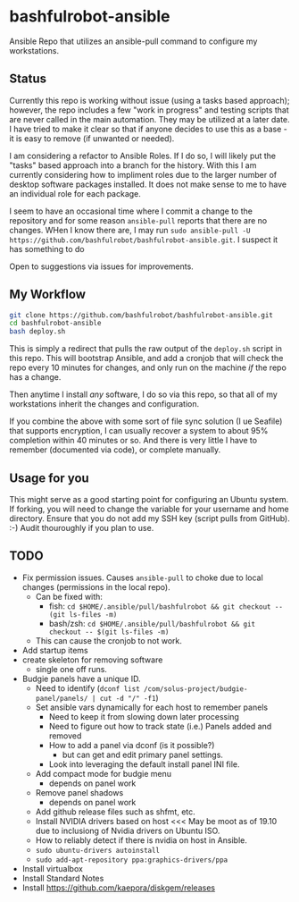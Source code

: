 # bashfulrobot-ansible

Ansible Repo that utilizes an ansible-pull command to configure my workstations.

## Status

Currently this repo is working without issue (using a tasks based approach); however, the repo includes a few "work in progress" and testing scripts that are never called in the main automation. They may be utilized at a later date. I have tried to make it clear so that if anyone decides to use this as a base - it is easy to remove (if unwanted or needed).

I am considering a refactor to Ansible Roles. If I do so, I will likely put the "tasks" based approach into a branch for the history. With this I am currently considering how to impliment roles due to the larger number of desktop software packages installed. It does not make sense to me to have an individual role for each package.

I seem to have an occasional time where I commit a change to the repository and for some reason `ansible-pull` reports that there are no changes. WHen I know there are, I may run `sudo ansible-pull -U https://github.com/bashfulrobot/bashfulrobot-ansible.git`. I suspect it has something to do 

Open to suggestions via issues for improvements.

## My Workflow

```bash
git clone https://github.com/bashfulrobot/bashfulrobot-ansible.git
cd bashfulrobot-ansible
bash deploy.sh
```

This is simply a redirect that pulls the raw output of the `deploy.sh` script in this repo. This will bootstrap Ansible, and add a cronjob that will check the repo every 10 minutes for changes, and only run on the machine _if_ the repo has a change.

Then anytime I install _any_ software, I do so via this repo, so that all of my workstations inherit the changes and configuration.

If you combine the above with some sort of file sync solution (I ue Seafile) that supports encryption, I can usually recover a system to about 95% completion within 40 minutes or so. And there is very little I have to remember (documented via code), or complete manually.

## Usage for you

This might serve as a good starting point for configuring an Ubuntu system. If forking, you will need to change the variable for your username and home directory. Ensure that you do not add my SSH key (script pulls from GitHub). :-) Audit thouroughly if you plan to use.

## TODO

- Fix permission issues. Causes `ansible-pull` to choke due to local changes (permissions in the local repo).
  - Can be fixed with:
    - fish: `cd $HOME/.ansible/pull/bashfulrobot && git checkout -- (git ls-files -m)`
    - bash/zsh: `cd $HOME/.ansible/pull/bashfulrobot && git checkout -- $(git ls-files -m)`
  - This can cause the cronjob to not work.
- Add startup items
- create skeleton for removing software
  - single one off runs.
- Budgie panels have a unique ID.
  - Need to identify (`dconf list /com/solus-project/budgie-panel/panels/ | cut -d "/" -f1`)
  - Set ansible vars dynamically for each host to remember panels
    - Need to keep it from slowing down later processing
    - Need to figure out how to track state (i.e.) Panels added and removed
    - How to add a panel via dconf (is it possible?)
      - but can get and edit primary panel settings.
    - Look into leveraging the default install panel INI file.
  - Add compact mode for budgie menu
    - depends on panel work
  - Remove panel shadows
    - depends on panel work
  - Add github release files such as shfmt, etc.
  - Install NVIDIA drivers based on host <<< May be moot as of 19.10 due to inclusiong of Nvidia drivers on Ubuntu ISO.
  - How to reliably detect if there is nvidia on host in Ansible.
  - `sudo ubuntu-drivers autoinstall`
  - `sudo add-apt-repository ppa:graphics-drivers/ppa`
- Install virtualbox
- Install Standard Notes
- Install <https://github.com/kaepora/diskgem/releases>
